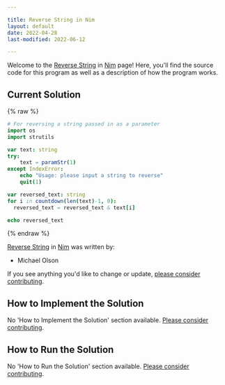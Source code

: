 ```yaml
---

title: Reverse String in Nim
layout: default
date: 2022-04-28
last-modified: 2022-06-12

---
```


Welcome to the [Reverse String](https://sampleprograms.io/projects/reverse-string) in [Nim](https://sampleprograms.io/languages/nim) page! Here, you'll find the source code for this program as well as a description of how the program works.

## Current Solution

{% raw %}

```nim
# For reversing a string passed in as a parameter
import os
import strutils

var text: string
try:
    text = paramStr(1)
except IndexError:
    echo "Usage: please input a string to reverse"
    quit(1)

var reversed_text: string
for i in countdown(len(text)-1, 0):
  reversed_text = reversed_text & text[i]

echo reversed_text
```

{% endraw %}

[Reverse String](https://sampleprograms.io/projects/reverse-string) in [Nim](https://sampleprograms.io/languages/nim) was written by:

- Michael Olson

If you see anything you'd like to change or update, [please consider contributing](https://github.com/TheRenegadeCoder/sample-programs).

## How to Implement the Solution

No 'How to Implement the Solution' section available. [Please consider contributing](https://github.com/TheRenegadeCoder/sample-programs-website).

## How to Run the Solution

No 'How to Run the Solution' section available. [Please consider contributing](https://github.com/TheRenegadeCoder/sample-programs-website).